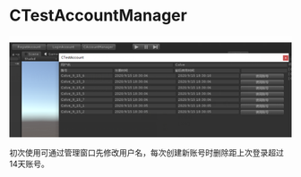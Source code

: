# CTestAccountManager
![image](https://github.com/IColve/CTestAccountManager/blob/master/intro.png)

初次使用可通过管理窗口先修改用户名，每次创建新账号时删除距上次登录超过14天账号。
